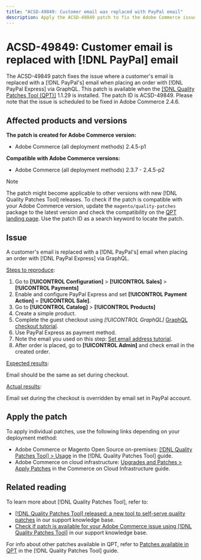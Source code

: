 ```yaml
---
title: "ACSD-49849: Customer email was replaced with PayPal email"
description: Apply the ACSD-49849 patch to fix the Adobe Commerce issue where the customer email was replaced with PayPal email when placing an order with PayPal Express via GraphQL.
---
```

# ACSD-49849: Customer email is replaced with [!DNL PayPal] email

The ACSD-49849 patch fixes the issue where a customer's email is replaced with a [!DNL PayPal's] email when placing an order with [!DNL PayPal Express] via GraphQL. This patch is available when the [[!DNL Quality Patches Tool (QPT)]](/help/announcements/adobe-commerce-announcements/magento-quality-patches-released-new-tool-to-self-serve-quality-patches.md) 1.1.29 is installed. The patch ID is ACSD-49849. Please note that the issue is scheduled to be fixed in Adobe Commerce 2.4.6.

## Affected products and versions

**The patch is created for Adobe Commerce version:**

* Adobe Commerce (all deployment methods) 2.4.5-p1

**Compatible with Adobe Commerce versions:**

* Adobe Commerce (all deployment methods) 2.3.7 - 2.4.5-p2

>[!NOTE]
>
>The patch might become applicable to other versions with new [!DNL Quality Patches Tool] releases. To check if the patch is compatible with your Adobe Commerce version, update the `magento/quality-patches` package to the latest version and check the compatibility on the [QPT landing page](https://experienceleague.adobe.com/tools/commerce-quality-patches/index.html). Use the patch ID as a search keyword to locate the patch.

## Issue

A customer's email is replaced with a [!DNL PayPal's] email when placing an order with [!DNL PayPal Express] via GraphQL.

<u>Steps to reproduce</u>:

1. Go to **[!UICONTROL Configuration]** > **[!UICONTROL Sales]** > **[!UICONTROL Payments]** 
1. Enable and configure PayPal Express and set **[!UICONTROL Payment Action]** = **[!UICONTROL Sale]**.
1. Go to **[!UICONTROL Catalog]** > **[!UICONTROL Products]** 
1. Create a simple product.
1. Complete the guest checkout using *[!UICONTROL GraphQL]*
[GraphQL checkout tutorial](https://developer.adobe.com/commerce/webapi/graphql/tutorials/checkout/).
1. Use PayPal Express as payment method. 
1. Note the email you used on this step:
[Set email address tutorial](https://developer.adobe.com/commerce/webapi/graphql/tutorials/checkout/set-email-address/).
1. After order is placed, go to **[!UICONTROL Admin]** and check email in the created order.

<u>Expected results</u>:

Email should be the same as set during checkout.

<u>Actual results</u>:

Email set during the checkout is overridden by email set in PayPal account.

## Apply the patch

To apply individual patches, use the following links depending on your deployment method:

* Adobe Commerce or Magento Open Source on-premises: [[!DNL Quality Patches Tool] > Usage](https://experienceleague.adobe.com/docs/commerce-operations/tools/quality-patches-tool/usage.html) in the [!DNL Quality Patches Tool] guide.
* Adobe Commerce on cloud infrastructure: [Upgrades and Patches > Apply Patches](https://experienceleague.adobe.com/docs/commerce-cloud-service/user-guide/develop/upgrade/apply-patches.html) in the Commerce on Cloud Infrastructure guide.

## Related reading

To learn more about [!DNL Quality Patches Tool], refer to:

* [[!DNL Quality Patches Tool] released: a new tool to self-serve quality patches](/help/announcements/adobe-commerce-announcements/magento-quality-patches-released-new-tool-to-self-serve-quality-patches.md) in our support knowledge base.
* [Check if patch is available for your Adobe Commerce issue using [!DNL Quality Patches Tool]](/help/support-tools/patches-available-in-qpt-tool/check-patch-for-magento-issue-with-magento-quality-patches.md) in our support knowledge base.

For info about other patches available in QPT, refer to [Patches available in QPT](https://experienceleague.adobe.com/tools/commerce-quality-patches/index.html) in the [!DNL Quality Patches Tool] guide.
